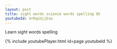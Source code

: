 ```yaml
---
layout: post
title: sight words science words spelling 95
youtubeId: XrKqiUjjEsw
---
```


Learn sight words spelling



{% include youtubePlayer.html id=page.youtubeId %}
